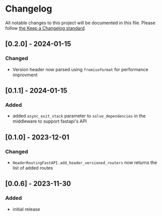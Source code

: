 # Changelog

All notable changes to this project will be documented in this file.
Please follow [the Keep a Changelog standard](https://keepachangelog.com/en/1.0.0/).

## [0.2.0] - 2024-01-15

### Changed

* Version header now parsed using `fromisoformat` for performance improvment

## [0.1.1] - 2024-01-15

### Added

* added `async_exit_stack` parameter to `solve_dependencies` in the middleware to support fastapi's API

## [0.1.0] - 2023-12-01

### Changed

* `HeaderRoutingFastAPI.add_header_versioned_routers` now returns the list of added routes

## [0.0.6] - 2023-11-30

### Added

* initial release
